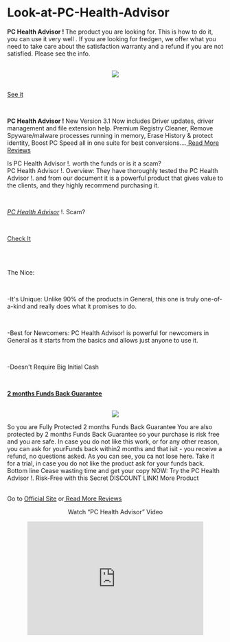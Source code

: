 Look-at-PC-Health-Advisor
=========================

<p><b>PC Health Advisor ! </b>The product  you are looking for. This is how to do it, you can use it  very well . If you are looking for fredgen, we offer what  you need to take  care about the satisfaction  warranty and a refund if you are not satisfied. Please  see the   info.</p> <br>
<div align="center" ><a href="http://stepidea.com/cb/cb.php?s=paretoha"><img src="http://s.wordpress.com/mshots/v1/http%3A%2F%2Fcbengine.co%2Fparetoha?w=300" border="0" ></a></div></br>

<p><a href="http://stepidea.com/cb/cb.php?s=paretoha">See it</a></p><br>

<b>PC Health Advisor ! </b>New Version 3.1 Now includes Driver updates, driver management and file extension help. Premium Registry Cleaner, Remove Spyware/malware processes running in memory, Erase History & protect identity, Boost PC Speed all in one suite for best conversions....<a href="http://stepidea.com/cb/cb.php?s=paretoha"> Read More Reviews</a><br>

<p>Is PC Health Advisor !. worth the funds or is it a scam? <br>
PC Health Advisor !. Overview: They have thoroughly tested the PC Health Advisor !. and from our document it is a powerful product that gives value to the clients, and they highly recommend purchasing it.</p><br>
<p><i><a href="http://stepidea.com/cb/cb.php?s=paretoha"> PC Health Advisor</a></i> !. Scam?</p><br>

<p><a href="http://stepidea.com/cb/cb.php?s=paretoha">Check It</a></p><br><br>
<p>The Nice:</p><br>
<p>-It's Unique: Unlike 90% of the products in General, this one is truly one-of-a-kind and really does what it promises to do.</p><br>
<p>-Best for Newcomers: PC Health Advisor! is powerful for newcomers in General as it starts from the basics and allows just anyone to use it.</p><br>
<p>-Doesn't Require Big Initial Cash</p><br>

<p><b><a href="http://stepidea.com/cb/cb.php?s=paretoha">2 months Funds Back Guarantee</b> </a></p><br>
<center>
<a href="http://stepidea.com/cb/cb.php?s=paretoha"><img src="http://www.cbengine.com/res/stat1/img/visit_website.png" border="0"></a><br></center>
<p>So you are Fully Protected 2 months Funds Back Guarantee You are also protected by 2 months Funds Back Guarantee so your purchase is risk free and you are safe. In case you do not like this work, or for any other reason, you can ask for yourFunds back within2 months  and that isit - you receive a refund, no questions asked. As you can see, you ca not lose here. Take it for a trial, in case you do not like the product ask for your funds back. Bottom line Cease wasting time and get your copy NOW: Try the PC Health Advisor !. Risk-Free with this Secret DISCOUNT LINK!  More Product</p><br>
Go to <a href="http://stepidea.com/cb/cb.php?s=paretoha"> Official Site</a> or<a href="http://stepidea.com/cb/cb.php?s=paretoha"> Read More Reviews</a>
<center><p>Watch “PC Health Advisor” Video<p></center>
<center><iframe width="410" height="265" src="http://youtube.com/embed?listType=search;list=PC Health Advisor" frameborder="0" allowfullscreen=""></iframe></center>

